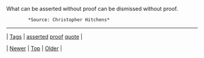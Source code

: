 <!--
title: What can be asserted without proof can be dismissed without proof.
date: 2020-06-28T15:27:00.183Z
tags: asserted, proof, quote
-->




What can be asserted without proof can be dismissed without proof.

            *Source: Christopher Hitchens*

<!--BOTTOM-POST-NAVIGATION-->
---

| [Tags](tags.md) | [asserted](tag-asserted.md) [proof](tag-proof.md) [quote](tag-quote.md) |

| [Newer](65142558736.md) | [Top](index.md) | [Older](65238069802.md) |